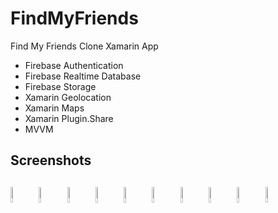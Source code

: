# FindMyFriends
Find My Friends Clone Xamarin App

* Firebase Authentication
* Firebase Realtime Database
* Firebase Storage
* Xamarin Geolocation
* Xamarin Maps
* Xamarin Plugin.Share
* MVVM



<h2>Screenshots<h2>

<img src="https://user-images.githubusercontent.com/61024473/188276511-7aaac23a-abbd-4687-b58d-f4ac3d87c193.png" width="8%"></img>
<img src="https://user-images.githubusercontent.com/61024473/188276676-ba157f12-3665-49e1-8db3-1152168cb6a3.png" width="8%"></img>
<img src="https://user-images.githubusercontent.com/61024473/188276685-c74342d8-4c08-4020-b48f-ba2b5537b325.png" width="8%"></img>
<img src="https://user-images.githubusercontent.com/61024473/188276699-5e735872-d53e-41ee-aefe-641b4b9a996b.png" width="8%"></img> 
<img src="https://user-images.githubusercontent.com/61024473/188276697-38483225-0908-4788-92a3-9da9110b10b6.png" width="8%"></img>
<img src="https://user-images.githubusercontent.com/61024473/188277877-cc535c26-da7e-48cb-ae57-f9a42eaf3cac.gif" width="8%"></img>
<img src="https://user-images.githubusercontent.com/61024473/188277008-6095a938-032a-4ed7-8ee5-fa52139f54f8.png" width="8%"></img> 
<img src="https://user-images.githubusercontent.com/61024473/188277129-0f61a01a-7173-43d2-942d-5e31164844a7.png" width="8%"></img> 
<img src="https://user-images.githubusercontent.com/61024473/188277516-617cf5ed-efef-4c54-ac37-98eb57575573.gif" width="8%"></img> 
<img src="https://user-images.githubusercontent.com/61024473/188277693-cc2b029c-e9fc-4e80-a501-294fb60a8627.gif" width="8%"></img> 



